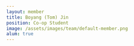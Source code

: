 ```yaml
---
layout: member
title: Boyang (Tom) Jin
position: Co-op Student
image: /assets/images/team/default-member.png
alum: true
---
```


